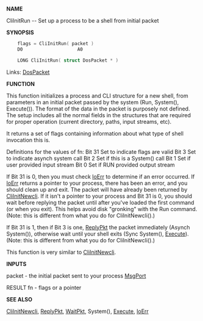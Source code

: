 
**NAME**

CliInitRun -- Set up a process to be a shell from initial packet

**SYNOPSIS**

```c
    flags = CliInitRun( packet )
    D0                    A0

    LONG CliInitRun( struct DosPacket * )

```
Links: [DosPacket](_0078.md) 

**FUNCTION**

This function initializes a process and CLI structure for a new
shell, from parameters in an initial packet passed by the system
(Run, System(), Execute()).  The format of the data in the packet
is purposely not defined.  The setup includes all the normal fields
in the structures that are required for proper operation (current
directory, paths, input streams, etc).

It returns a set of flags containing information about what type
of shell invocation this is.

Definitions for the values of fn:
Bit 31     Set to indicate flags are valid
Bit  3     Set to indicate asynch system call
Bit  2     Set if this is a System() call
Bit  1     Set if user provided input stream
Bit  0     Set if RUN provided output stream

If Bit 31 is 0, then you must check [IoErr](IoErr.md) to determine if an error
occurred.  If [IoErr](IoErr.md) returns a pointer to your process, there has
been an error, and you should clean up and exit.  The packet will
have already been returned by [CliInitNewcli](CliInitNewcli.md).  If it isn't a pointer
to your process and Bit 31 is 0, you should wait before replying
the packet until after you've loaded the first command (or when you
exit).  This helps avoid disk &#034;gronking&#034; with the Run command.
(Note: this is different from what you do for CliInitNewcli().)

If Bit 31 is 1, then if Bit 3 is one, [ReplyPkt](ReplyPkt.md) the packet
immediately (Asynch System()), otherwise wait until your shell exits
(Sync System(), [Execute](Execute.md)).
(Note: this is different from what you do for CliInitNewcli().)

This function is very similar to [CliInitNewcli](CliInitNewcli.md).

**INPUTS**

packet - the initial packet sent to your process [MsgPort](_0099.md)

RESULT
fn - flags or a pointer

**SEE ALSO**

[CliInitNewcli](CliInitNewcli.md), [ReplyPkt](ReplyPkt.md), [WaitPkt](WaitPkt.md), System(), [Execute](Execute.md), [IoErr](IoErr.md)
